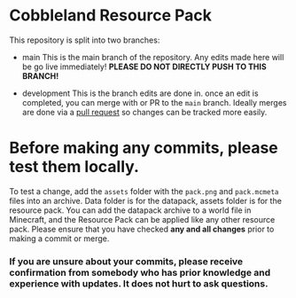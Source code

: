 # Cobbleland Resource Pack

This repository is split into two branches:
- main
This is the main branch of the repository. Any edits made here will be go live immediately! **PLEASE DO NOT DIRECTLY PUSH TO THIS BRANCH!**

- development
This is the branch edits are done in. once an edit is completed, you can merge with or PR to the `main` branch.
Ideally merges are done via a [pull request](https://github.com/CobblelandMC/CobbleLand-ResourcePack/pulls) so changes can be tracked more easily.

# Before making any commits, please test them locally.
To test a change, add the `assets` folder with the `pack.png` and `pack.mcmeta` files into an archive. Data folder is for the datapack, assets folder is for the resource pack. You can add the datapack archive to a world file in Minecraft, and the Resource Pack can be applied like any other resource pack. Please ensure that you have checked **any and all changes** prior to making a commit or merge.

### If you are unsure about your commits, please receive confirmation from somebody who has prior knowledge and experience with updates. It does not hurt to ask questions.